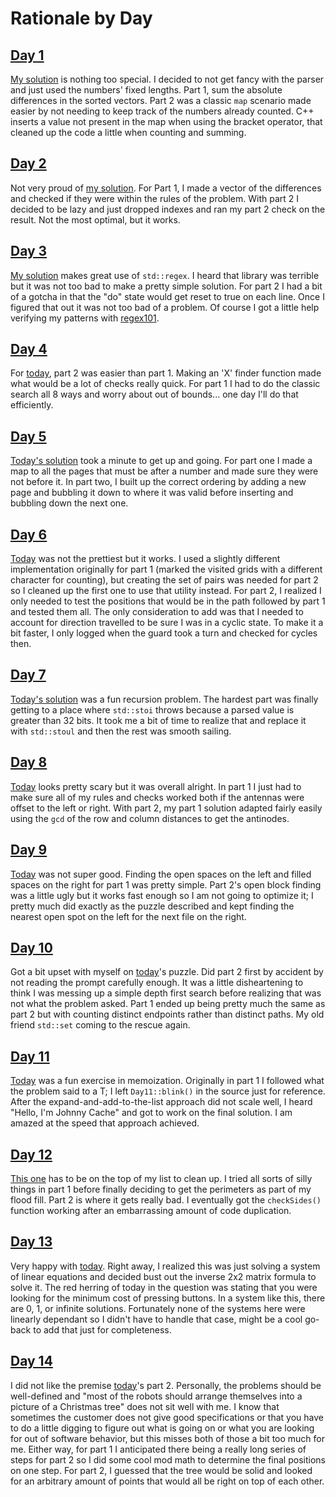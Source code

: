 # Rationale by Day

## [Day 1](https://adventofcode.com/2024/day/1)
[My solution](src/solution/Day01.cpp) is nothing too special.
I decided to not get fancy with the parser and just used the numbers' fixed lengths.
Part 1, sum the absolute differences in the sorted vectors.
Part 2 was a classic `map` scenario made easier by not needing to keep track of the numbers already counted.
C++ inserts a value not present in the map when using the bracket operator, that cleaned up the code a little when counting and summing.

## [Day 2](https://adventofcode.com/2024/day/2)
Not very proud of [my solution](src/solution/Day02.cpp).
For Part 1, I made a vector of the differences and checked if they were within the rules of the problem.
With part 2 I decided to be lazy and just dropped indexes and ran my part 2 check on the result.
Not the most optimal, but it works.

## [Day 3](https://adventofcode.com/2024/day/3)
[My solution](src/solution/Day03.cpp) makes great use of `std::regex`.
I heard that library was terrible but it was not too bad to make a pretty simple solution.
For part 2 I had a bit of a gotcha in that the "do" state would get reset to true on each line.
Once I figured that out it was not too bad of a problem.
Of course I got a little help verifying my patterns with [regex101](https://regex101.com/).

## [Day 4](https://adventofcode.com/2024/day/4)
For [today](src/solution/Day04.cpp), part 2 was easier than part 1.
Making an 'X' finder function made what would be a lot of checks really quick.
For part 1 I had to do the classic search all 8 ways and worry about out of bounds...
one day I'll do that efficiently.

## [Day 5](https://adventofcode.com/2024/day/5)
[Today's solution](src/solution/Day04.cpp) took a minute to get up and going.
For part one I made a map to all the pages that must be after a number and made sure they were not before it.
In part two, I built up the correct ordering by adding a new page and bubbling it down to where it was valid before inserting
and bubbling down the next one.

## [Day 6](https://adventofcode.com/2024/day/6)
[Today](src/solution/Day06.cpp) was not the prettiest but it works.
I used a slightly different implementation originally for part 1 (marked the visited grids with a different character for counting),
but creating the set of pairs was needed for part 2 so I cleaned up the first one to use that utility instead.
For part 2, I realized I only needed to test the positions that would be in the path followed by part 1 and tested them all.
The only consideration to add was that I needed to account for direction travelled to be sure I was in a cyclic state.
To make it a bit faster, I only logged when the guard took a turn and checked for cycles then.

## [Day 7](https://adventofcode.com/2024/day/7)
[Today's solution](src/solution/Day07.cpp) was a fun recursion problem.
The hardest part was finally getting to a place where `std::stoi` throws because a parsed value is greater than 32 bits.
It took me a bit of time to realize that and replace it with `std::stoul` and then the rest was smooth sailing.

## [Day 8](https://adventofcode.com/2024/day/8)
[Today](src/solution/Day08.cpp) looks pretty scary but it was overall alright.
In part 1 I just had to make sure all of my rules and checks worked both if the antennas were offset to the left or right.
With part 2, my part 1 solution adapted fairly easily using the `gcd` of the row and column distances to get the antinodes.

## [Day 9](https://adventofcode.com/2024/day/9)
[Today](src/solution/Day09.cpp) was not super good.
Finding the open spaces on the left and filled spaces on the right for part 1 was pretty simple.
Part 2's open block finding was a little ugly but it works fast enough so I am not going to optimize it;
I pretty much did exactly as the puzzle described and kept finding the nearest open spot on the left for the next file on the right.

## [Day 10](https://adventofcode.com/2024/day/10)
Got a bit upset with myself on [today](src/solution/Day10.cpp)'s puzzle.
Did part 2 first by accident by not reading the prompt carefully enough.
It was a little disheartening to think I was messing up a simple depth first search before realizing that was not what the problem asked.
Part 1 ended up being pretty much the same as part 2 but with counting distinct endpoints rather than distinct paths.
My old friend `std::set` coming to the rescue again.

## [Day 11](https://adventofcode.com/2024/day/11)
[Today](src/solution/Day11.cpp) was a fun exercise in memoization.
Originally in part 1 I followed what the problem said to a T;
I left `Day11::blink()` in the source just for reference.
After the expand-and-add-to-the-list approach did not scale well, I heard "Hello, I'm Johnny Cache" and got to work on the final solution.
I am amazed at the speed that approach achieved.

## [Day 12](https://adventofcode.com/2024/day/12)
[This one](src/solution/Day12.cpp) has to be on the top of my list to clean up.
I tried all sorts of silly things in part 1 before finally deciding to get the perimeters as part of my flood fill.
Part 2 is where it gets really bad.
I eventually got the `checkSides()` function working after an embarrassing amount of code duplication.

## [Day 13](https://adventofcode.com/2024/day/13)
Very happy with [today](src/solution/Day13.cpp).
Right away, I realized this was just solving a system of linear equations and decided bust out the inverse 2x2 matrix formula to solve it.
The red herring of today in the question was stating that you were looking for the minimum cost of pressing buttons.
In a system like this, there are 0, 1, or infinite solutions.
Fortunately none of the systems here were linearly dependant so I didn't have to handle that case, might be a cool go-back to add that
just for completeness.

## [Day 14](https://adventofcode.com/2024/day/14)
I did not like the premise [today](src/solution/Day14.cpp)'s part 2.
Personally, the problems should be well-defined and "most of the robots should arrange themselves into a picture of a Christmas tree"
does not sit well with me.
I know that sometimes the customer does not give good specifications or that you have to do a little digging to figure out what is going
on or what you are looking for out of software behavior, but this misses both of those a bit too much for me.
Either way, for part 1 I anticipated there being a really long series of steps for part 2 so I did some cool mod math to determine the final
positions on one step.
For part 2, I guessed that the tree would be solid and looked for an arbitrary amount of points that would all be right on top of each other.
